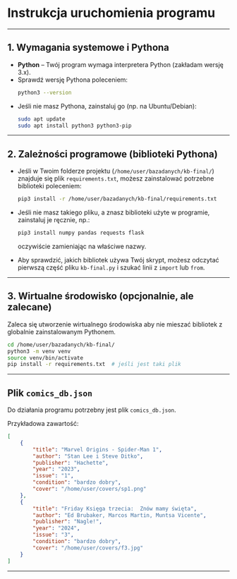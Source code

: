 # Instrukcja uruchomienia programu

---

## 1. Wymagania systemowe i Pythona

- **Python** – Twój program wymaga interpretera Python (zakładam wersję 3.x).  
- Sprawdź wersję Pythona poleceniem:
  ```bash
  python3 --version
  ```
- Jeśli nie masz Pythona, zainstaluj go (np. na Ubuntu/Debian):
  ```bash
  sudo apt update
  sudo apt install python3 python3-pip
  ```

---

## 2. Zależności programowe (biblioteki Pythona)

- Jeśli w Twoim folderze projektu (`/home/user/bazadanych/kb-final/`) znajduje się plik `requirements.txt`, możesz zainstalować potrzebne biblioteki poleceniem:
  ```bash
  pip3 install -r /home/user/bazadanych/kb-final/requirements.txt
  ```

- Jeśli nie masz takiego pliku, a znasz biblioteki użyte w programie, zainstaluj je ręcznie, np.:
  ```bash
  pip3 install numpy pandas requests flask
  ```
  oczywiście zamieniając na właściwe nazwy.

- Aby sprawdzić, jakich bibliotek używa Twój skrypt, możesz odczytać pierwszą część pliku `kb-final.py` i szukać linii z `import` lub `from`.

---

## 3. Wirtualne środowisko (opcjonalnie, ale zalecane)

Zaleca się utworzenie wirtualnego środowiska aby nie mieszać bibliotek z globalnie zainstalowanym Pythonem.

```bash
cd /home/user/bazadanych/kb-final/
python3 -m venv venv
source venv/bin/activate
pip install -r requirements.txt  # jeśli jest taki plik
```

---

## Plik `comics_db.json`

Do działania programu potrzebny jest plik `comics_db.json`.

Przykładowa zawartość:

```json
[
    {
        "title": "Marvel Origins - Spider-Man 1",
        "author": "Stan Lee i Steve Ditko",
        "publisher": "Hachette",
        "year": "2023",
        "issue": "1",
        "condition": "bardzo dobry",
        "cover": "/home/user/covers/sp1.png"
    },
    {
        "title": "Friday Księga trzecia:  Znów mamy święta",
        "author": "Ed Brubaker, Marcos Martin, Muntsa Vicente",
        "publisher": "Nagle!",
        "year": "2024",
        "issue": "3",
        "condition": "bardzo dobry",
        "cover": "/home/user/covers/f3.jpg"
    }
]
```

---
